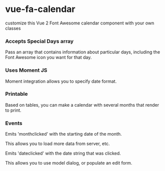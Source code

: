 # vue-fa-calendar
customize this Vue 2 Font Awesome calendar component with your own classes

### Accepts Special Days array
Pass an array that contains information about particular days, including the Font Awesome icon you want for that day.

### Uses Moment JS
Moment integration allows you to specify date format.

### Printable
Based on tables, you can make a calendar with several months that render to print.

### Events 
Emits 'monthclicked' with the starting date of the month.

This allows you to load more data from server, etc.

Emits 'dateclicked' with the date string that was clicked.  

This allows you to use model dialog, or populate an edit form.


